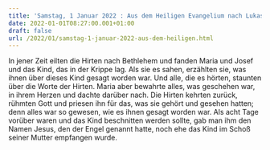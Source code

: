 ```yaml
---
title: 'Samstag, 1 Januar 2022 : Aus dem Heiligen Evangelium nach Lukas - Lk 2,16-21.'
date: 2022-01-01T08:27:00.001+01:00
draft: false
url: /2022/01/samstag-1-januar-2022-aus-dem-heiligen.html
---
```


In jener Zeit eilten die Hirten nach Bethlehem und fanden Maria und Josef und das Kind, das in der Krippe lag. Als sie es sahen, erzählten sie, was ihnen über dieses Kind gesagt worden war. Und alle, die es hörten, staunten über die Worte der Hirten. Maria aber bewahrte alles, was geschehen war, in ihrem Herzen und dachte darüber nach. Die Hirten kehrten zurück, rühmten Gott und priesen ihn für das, was sie gehört und gesehen hatten; denn alles war so gewesen, wie es ihnen gesagt worden war. Als acht Tage vorüber waren und das Kind beschnitten werden sollte, gab man ihm den Namen Jesus, den der Engel genannt hatte, noch ehe das Kind im Schoß seiner Mutter empfangen wurde.